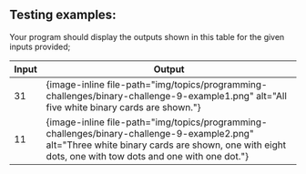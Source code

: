 ## Testing examples:

Your program should display the outputs shown in this table for the given inputs provided;

| Input | Output                                                                                      |
| ----- | ------------------------------------------------------------------------------------------- |
| 31    | {image-inline file-path="img/topics/programming-challenges/binary-challenge-9-example1.png" alt="All five white binary cards are shown."} |
| 11    | {image-inline file-path="img/topics/programming-challenges/binary-challenge-9-example2.png" alt="Three white binary cards are shown, one with eight dots, one with tow dots and one with one dot."} |
